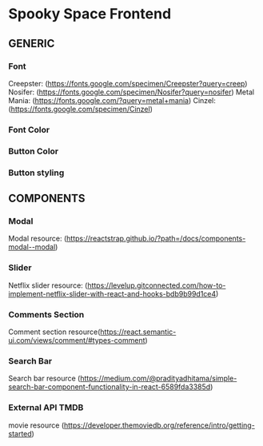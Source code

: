 # Spooky Space Frontend

## GENERIC

### Font

Creepster: (https://fonts.google.com/specimen/Creepster?query=creep)
Nosifer: (https://fonts.google.com/specimen/Nosifer?query=nosifer)
Metal Mania: (https://fonts.google.com/?query=metal+mania)
Cinzel: (https://fonts.google.com/specimen/Cinzel)

### Font Color

### Button Color

### Button styling

## COMPONENTS

### Modal

Modal resource: (https://reactstrap.github.io/?path=/docs/components-modal--modal)

### Slider

Netflix slider resource: (https://levelup.gitconnected.com/how-to-implement-netflix-slider-with-react-and-hooks-bdb9b99d1ce4)

### Comments Section

Comment section resource(https://react.semantic-ui.com/views/comment/#types-comment)

### Search Bar

Search bar resource (https://medium.com/@pradityadhitama/simple-search-bar-component-functionality-in-react-6589fda3385d)

### External API TMDB

movie resource (https://developer.themoviedb.org/reference/intro/getting-started)
